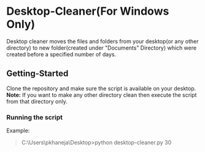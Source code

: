 # Desktop-Cleaner(For Windows Only)


Desktop cleaner moves the files and folders from your desktop(or any other directory) to new folder(created under "Documents" Directory) which were created before a specified number of days.

## Getting-Started 
Clone the repository and make sure the script is available on your desktop.<br/>
**Note:** If you want to make any other directory clean then execute the script from that directory only.



### Running the script
Example: 
> C:\Users\pkhaneja\Desktop>python desktop-cleaner.py 30<br/>
